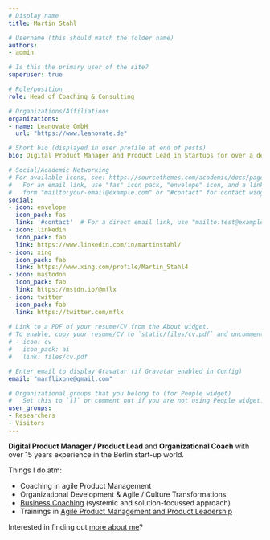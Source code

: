 ```yaml
---
# Display name
title: Martin Stahl

# Username (this should match the folder name)
authors:
- admin

# Is this the primary user of the site?
superuser: true

# Role/position
role: Head of Coaching & Consulting

# Organizations/Affiliations
organizations:
- name: Leanovate GmbH
  url: "https://www.leanovate.de"

# Short bio (displayed in user profile at end of posts)
bio: Digital Product Manager and Product Lead in Startups for over a decade. Now Coaching, Training and Consulting for Digital Product Management.

# Social/Academic Networking
# For available icons, see: https://sourcethemes.com/academic/docs/page-builder/#icons
#   For an email link, use "fas" icon pack, "envelope" icon, and a link in the
#   form "mailto:your-email@example.com" or "#contact" for contact widget.
social:
- icon: envelope
  icon_pack: fas
  link: '#contact'  # For a direct email link, use "mailto:test@example.org".
- icon: linkedin
  icon_pack: fab
  link: https://www.linkedin.com/in/martinstahl/
- icon: xing
  icon_pack: fab
  link: https://www.xing.com/profile/Martin_Stahl4
- icon: mastodon
  icon_pack: fab
  link: https://mstdn.io/@mflx
- icon: twitter
  icon_pack: fab
  link: https://twitter.com/mflx
  
# Link to a PDF of your resume/CV from the About widget.
# To enable, copy your resume/CV to `static/files/cv.pdf` and uncomment the lines below.
# - icon: cv
#   icon_pack: ai
#   link: files/cv.pdf

# Enter email to display Gravatar (if Gravatar enabled in Config)
email: "marflixone@gmail.com"

# Organizational groups that you belong to (for People widget)
#   Set this to `[]` or comment out if you are not using People widget.
user_groups:
- Researchers
- Visitors
---
```


**Digital Product Manager / Product Lead** and **Organizational Coach** with over 15 years experience in the Berlin start-up world.

Things I do atm:

* Coaching in agile Product Management
* Organizational Development & Agile / Culture Transformations
* [Business Coaching](businesscoach) (systemic and solution-focussed approach)
* Trainings in [Agile Product Management and Product Leadership](https://www.leanovate.de/training/produkt/)

Interested in finding out [more about me](credentials)? 
